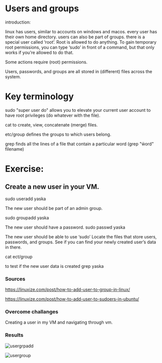 # Users and groups

introduction:

linux has users, similar to accounts on windows and macos. every user has their own home directory. users can also be part of groups.
there is a special user called ‘root’. Root is allowed to do anything.
To gain temporary root permissions, you can type ‘sudo’ in front of a command, but that only works if you’re allowed to do that.

Some actions require (root) permissions.

Users, passwords, and groups are all stored in  (different) files across the system.

# Key terminology

sudo "super user do" allows you to elevate your current user account to have root privileges (do whatever with the file).

cat to create, view, concatenate (merge) files.

etc/group  defines the groups to which users belong.

grep finds all the lines of a file that contain a particular word (grep "ẅord" filename)


# Exercise:
## Create a new user in your VM. 

sudo useradd yaska

The new user should be part of an admin group.

sudo groupadd yaska

The new user should have a password.
sudo passwd yaska

The new user should be able to use ‘sudo’
Locate the files that store users, passwords, and groups. See if you can find your newly created user’s data in there.

cat ect/group

to test if the new user data is created
grep yaska

### Sources


https://linuxize.com/post/how-to-add-user-to-group-in-linux/

https://linuxize.com/post/how-to-add-user-to-sudoers-in-ubuntu/


### Overcome challanges

Creating a user in my VM and navigating through vm.

### Results

![usergrpadd](../00_includes\LNX04grpadd.png)

![usergroup](../00_includes\LNX04grpadd2.png)
